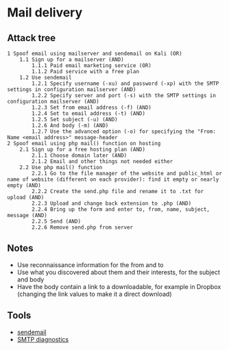 # Mail delivery

## Attack tree

```text
1 Spoof email using mailserver and sendemail on Kali (OR)
    1.1 Sign up for a mailserver (AND)
        1.1.1 Paid email marketing service (OR)
        1.1.2 Paid service with a free plan
    1.2 Use sendemail
        1.2.1 Specify username (-xu) and password (-xp) with the SMTP settings in configuration mailserver (AND)
        1.2.2 Specify server and port (-s) with the SMTP settings in configuration mailserver (AND)
        1.2.3 Set from email address (-f) (AND)
        1.2.4 Set to email address (-t) (AND)
        1.2.5 Set subject (-u) (AND)
        1.2.6 And body (-m) (AND)
        1.2.7 Use the advanced option (-o) for specifying the "From: Name <email address>" message-header
2 Spoof email using php mail() function on hosting
    2.1 Sign up for a free hosting plan (AND)
        2.1.1 Choose domain later (AND)
        2.1.2 Email and other things not needed either
    2.2 Use php mail() function
        2.2.1 Go to the file manager of the website and public_html or name of website (different on each provider): find it empty or nearly empty (AND)
        2.2.2 Create the send.php file and rename it to .txt for upload (AND)
        2.2.3 Upload and change back extension to .php (AND)
        2.2.4 Bring up the form and enter to, from, name, subject, message (AND)
        2.2.5 Send (AND)
        2.2.6 Remove send.php from server
```
## Notes

* Use reconnaissance information for the from and to
* Use what you discovered about them and their interests, for the subject and body
* Have the body contain a link to a downloadable, for example in Dropbox (changing the link values to make it a direct download)

## Tools

* [sendemail](https://www.kali.org/tools/sendemail/)
* [SMTP diagnostics](https://mxtoolbox.com/diagnostic.aspx)
